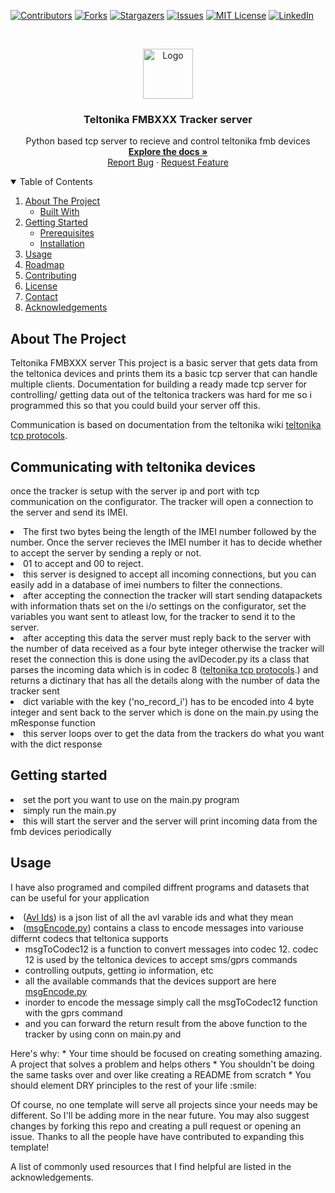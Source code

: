 <!-- PROJECT SHIELDS -->
<!--
*** I'm using markdown "reference style" links for readability.
*** Reference links are enclosed in brackets [ ] instead of parentheses ( ).
*** See the bottom of this document for the declaration of the reference variables
*** for contributors-url, forks-url, etc. This is an optional, concise syntax you may use.
*** https://www.markdownguide.org/basic-syntax/#reference-style-links
-->
[![Contributors][contributors-shield]][contributors-url]
[![Forks][forks-shield]][forks-url]
[![Stargazers][stars-shield]][stars-url]
[![Issues][issues-shield]][issues-url]
[![MIT License][license-shield]][license-url]
[![LinkedIn][linkedin-shield]][linkedin-url]
<!-- PROJECT LOGO -->
<br />
<p align="center">
  <a href="https://github.com/othneildrew/Best-README-Template">
    <img src="images/logo.png" alt="Logo" width="80" height="80">
  </a>

  <h3 align="center">Teltonika FMBXXX Tracker server</h3>

  <p align="center">
    Python based tcp server to recieve and control teltonika fmb devices
    <br />
    <a href="https://github.com/othneildrew/Best-README-Template"><strong>Explore the docs »</strong></a>
    <br />
    <a href="https://github.com/karticr/Teltonika_FMBXXX_TCP_Server/issues">Report Bug</a>
    ·
    <a href="https://github.com/karticr/Teltonika_FMBXXX_TCP_Server/issues">Request Feature</a>
  </p>
</p>


<!-- TABLE OF CONTENTS -->
<details open="open">
  <summary>Table of Contents</summary>
  <ol>
    <li>
      <a href="#about-the-project">About The Project</a>
      <ul>
        <li><a href="#built-with">Built With</a></li>
      </ul>
    </li>
    <li>
      <a href="#getting-started">Getting Started</a>
      <ul>
        <li><a href="#prerequisites">Prerequisites</a></li>
        <li><a href="#installation">Installation</a></li>
      </ul>
    </li>
    <li><a href="#usage">Usage</a></li>
    <li><a href="#roadmap">Roadmap</a></li>
    <li><a href="#contributing">Contributing</a></li>
    <li><a href="#license">License</a></li>
    <li><a href="#contact">Contact</a></li>
    <li><a href="#acknowledgements">Acknowledgements</a></li>
  </ol>
</details>


<!-- ABOUT THE PROJECT -->
## About The Project

Teltonika FMBXXX server
This project is a basic server that gets data from the teltonica devices and prints them its a basic tcp server that can handle multiple clients. Documentation for building a ready made tcp server for controlling/ getting data out of the teltonica trackers was hard for me so i programmed this so that you could build your server off this.

Communication is based on documentation from the teltonika wiki <a href="https://wiki.teltonika-sas.com/wikibase/index.php?title=Teltonika_data_sending/receiving_protocols&mobileaction=toggle_view_mobile">teltonika tcp protocols</a>.


## Communicating with teltonika devices

once the tracker is setup with the server ip and port with tcp communication on the configurator. The tracker will open a connection to the server and send its IMEI.

<li>The first two bytes being the length of the IMEI number followed by the number. Once the server recieves the IMEI number it has to decide whether to accept the server by sending a reply or not.</li>

<li>01 to accept and 00 to reject.</li>

<li>this server is designed to accept all  incoming connections, but you can easily add in a  database of imei numbers to filter the connections.</li>

<li>after accepting the connection the tracker will start sending datapackets with information thats set on the i/o settings on the configurator, set the variables you want sent to atleast low, for the tracker to send it to the server.</li>
<li>after accepting this data the server must reply back to the server with the number of data received as a four byte integer otherwise the tracker will reset the connection this is done using the avlDecoder.py   its a class that parses the incoming data which is in codec 8 (<a href="https://wiki.teltonika-sas.com/wikibase/index.php?title=Teltonika_data_sending/receiving_protocols&mobileaction=toggle_view_mobile">teltonika tcp protocols</a>.) and returns a dictinary that has all the details along with the number of data the tracker sent</li>
<li>dict variable with the key ('no_record_i') has to be encoded into 4 byte integer and sent back to the server which is done on the main.py using the mResponse function</li>
<li>this server loops over to get the data from the trackers do what you want with the dict response</li>

## Getting started

<li>set the port you want to use on the main.py program</li>
<li>simply run the main.py </li>
<li>this will start the server and the server will print incoming data from the fmb devices periodically </li>

## Usage
I have also programed and compiled diffrent programs and datasets that can be useful for your application
<li>(<a href="https://github.com/karticr/Teltonika_FMBXXX_TCP_Server/blob/main/avlIds.json">Avl Ids</a>) is a json list of all the avl varable ids and what they mean</li>
<li>(<a href="https://github.com/karticr/Teltonika_FMBXXX_TCP_Server/blob/main/msgEncoder.py">msgEncode.py</a>) contains a class to encode messages into variouse differnt codecs that teltonica supports
    <ul>
        <li>msgToCodec12 is a function to convert messages into codec 12. codec 12 is used by the teltonica devices to accept sms/gprs commands</li>
        <li>controlling outputs, getting io information, etc</li>
        <li>all the available commands that the devices support are here <a href="https://wiki.teltonika-gps.com/view/Template:FMB_SMS/GPRS_Commands">msgEncode.py</a>
        </li>
        <li>inorder to encode the message simply call the  msgToCodec12 function with the gprs command </li>
        <li>and you can forward the return result from the above function to the tracker by using conn on main.py and  </li>
    </ul>
</li>
Here's why:
* Your time should be focused on creating something amazing. A project that solves a problem and helps others
* You shouldn't be doing the same tasks over and over like creating a README from scratch
* You should element DRY principles to the rest of your life :smile:

Of course, no one template will serve all projects since your needs may be different. So I'll be adding more in the near future. You may also suggest changes by forking this repo and creating a pull request or opening an issue. Thanks to all the people have have contributed to expanding this template!

A list of commonly used resources that I find helpful are listed in the acknowledgements.














<!-- MARKDOWN LINKS & IMAGES -->
<!-- https://www.markdownguide.org/basic-syntax/#reference-style-links -->
[contributors-shield]: https://img.shields.io/github/contributors/karticr/Teltonika_FMBXXX_TCP_Server?style=for-the-badge
[contributors-url]: https://github.com/karticr/Teltonika_FMBXXX_TCP_Server/graphs/contributors

[forks-shield]: https://img.shields.io/github/forks/karticr/Teltonika_FMBXXX_TCP_Server?style=for-the-badge
[forks-url]: https://github.com/karticr/Teltonika_FMBXXX_TCP_Server/network/members

[stars-shield]: https://img.shields.io/github/stars/karticr/Teltonika_FMBXXX_TCP_Server?style=for-the-badge
[stars-url]: https://github.com/karticr/Teltonika_FMBXXX_TCP_Server/stargazers
[issues-shield]: https://img.shields.io/github/issues/karticr/Teltonika_FMBXXX_TCP_Server?style=for-the-badge
[issues-url]: https://github.com/karticr/Teltonika_FMBXXX_TCP_Server/issues
[license-shield]: https://img.shields.io/github/license/karticr/Teltonika_FMBXXX_TCP_Server?style=for-the-badge
[license-url]: https://github.com/karticr/Teltonika_FMBXXX_TCP_Server/blob/main/LICENSE
[linkedin-shield]: https://img.shields.io/badge/-upwork-black.svg?style=for-the-badge&logo=upwork&colorB=555
[linkedin-url]: https://www.upwork.com/freelancers/~01d20139671a0c34bb
[product-screenshot]: images/screenshot.png
